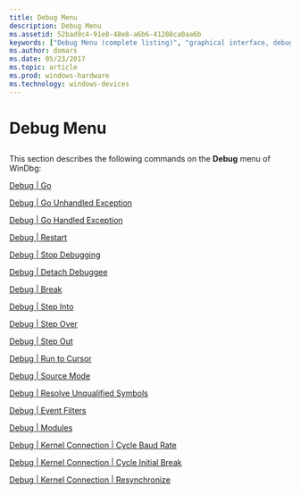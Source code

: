 ```yaml
---
title: Debug Menu
description: Debug Menu
ms.assetid: 52bad9c4-91e8-48e8-a6b6-41208ca0aa6b
keywords: ["Debug Menu (complete listing)", "graphical interface, debug menu"]
ms.author: domars
ms.date: 05/23/2017
ms.topic: article
ms.prod: windows-hardware
ms.technology: windows-devices
---
```


# Debug Menu


## <span id="ddk_debug_menu_dbg"></span><span id="DDK_DEBUG_MENU_DBG"></span>


This section describes the following commands on the **Debug** menu of WinDbg:

[Debug | Go](debug---go.md)

[Debug | Go Unhandled Exception](debug---go-unhandled-exception.md)

[Debug | Go Handled Exception](debug---go-handled-exception.md)

[Debug | Restart](debug---restart.md)

[Debug | Stop Debugging](debug---stop-debugging.md)

[Debug | Detach Debuggee](debug---detach-debuggee.md)

[Debug | Break](debug---break.md)

[Debug | Step Into](debug---step-into.md)

[Debug | Step Over](debug---step-over.md)

[Debug | Step Out](debug---step-out.md)

[Debug | Run to Cursor](debug---run-to-cursor.md)

[Debug | Source Mode](debug---source-mode.md)

[Debug | Resolve Unqualified Symbols](debug---resolve-unqualified-symbols.md)

[Debug | Event Filters](debug---event-filters.md)

[Debug | Modules](debug---modules.md)

[Debug | Kernel Connection | Cycle Baud Rate](debug---kernel-connection---cycle-baud-rate.md)

[Debug | Kernel Connection | Cycle Initial Break](debug---kernel-connection---cycle-initial-break.md)

[Debug | Kernel Connection | Resynchronize](debug---kernel-connection---resynchronize.md)

 

 





